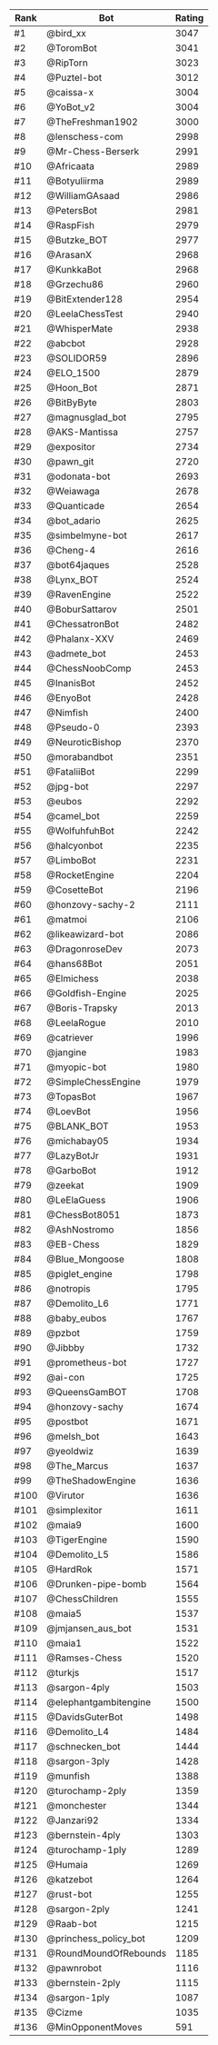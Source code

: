 Rank|Bot|Rating
---|---|---
#1|@bird_xx|3047
#2|@ToromBot|3041
#3|@RipTorn|3023
#4|@Puztel-bot|3012
#5|@caissa-x|3004
#6|@YoBot_v2|3004
#7|@TheFreshman1902|3000
#8|@lenschess-com|2998
#9|@Mr-Chess-Berserk|2991
#10|@Africaata|2989
#11|@Botyuliirma|2989
#12|@WilliamGAsaad|2986
#13|@PetersBot|2981
#14|@RaspFish|2979
#15|@Butzke_BOT|2977
#16|@ArasanX|2968
#17|@KunkkaBot|2968
#18|@Grzechu86|2960
#19|@BitExtender128|2954
#20|@LeelaChessTest|2940
#21|@WhisperMate|2938
#22|@abcbot|2928
#23|@SOLIDOR59|2896
#24|@ELO_1500|2879
#25|@Hoon_Bot|2871
#26|@BitByByte|2803
#27|@magnusglad_bot|2795
#28|@AKS-Mantissa|2757
#29|@expositor|2734
#30|@pawn_git|2720
#31|@odonata-bot|2693
#32|@Weiawaga|2678
#33|@Quanticade|2654
#34|@bot_adario|2625
#35|@simbelmyne-bot|2617
#36|@Cheng-4|2616
#37|@bot64jaques|2528
#38|@Lynx_BOT|2524
#39|@RavenEngine|2522
#40|@BoburSattarov|2501
#41|@ChessatronBot|2482
#42|@Phalanx-XXV|2469
#43|@admete_bot|2453
#44|@ChessNoobComp|2453
#45|@InanisBot|2452
#46|@EnyoBot|2428
#47|@Nimfish|2400
#48|@Pseudo-0|2393
#49|@NeuroticBishop|2370
#50|@morabandbot|2351
#51|@FataliiBot|2299
#52|@jpg-bot|2297
#53|@eubos|2292
#54|@camel_bot|2259
#55|@WolfuhfuhBot|2242
#56|@halcyonbot|2235
#57|@LimboBot|2231
#58|@RocketEngine|2204
#59|@CosetteBot|2196
#60|@honzovy-sachy-2|2111
#61|@matmoi|2106
#62|@likeawizard-bot|2086
#63|@DragonroseDev|2073
#64|@hans68Bot|2051
#65|@Elmichess|2038
#66|@Goldfish-Engine|2025
#67|@Boris-Trapsky|2013
#68|@LeelaRogue|2010
#69|@catriever|1996
#70|@jangine|1983
#71|@myopic-bot|1980
#72|@SimpleChessEngine|1979
#73|@TopasBot|1967
#74|@LoevBot|1956
#75|@BLANK_BOT|1953
#76|@michabay05|1934
#77|@LazyBotJr|1931
#78|@GarboBot|1912
#79|@zeekat|1909
#80|@LeElaGuess|1906
#81|@ChessBot8051|1873
#82|@AshNostromo|1856
#83|@EB-Chess|1829
#84|@Blue_Mongoose|1808
#85|@piglet_engine|1798
#86|@notropis|1795
#87|@Demolito_L6|1771
#88|@baby_eubos|1767
#89|@pzbot|1759
#90|@Jibbby|1732
#91|@prometheus-bot|1727
#92|@ai-con|1725
#93|@QueensGamBOT|1708
#94|@honzovy-sachy|1674
#95|@postbot|1671
#96|@melsh_bot|1643
#97|@yeoldwiz|1639
#98|@The_Marcus|1637
#99|@TheShadowEngine|1636
#100|@Virutor|1636
#101|@simplexitor|1611
#102|@maia9|1600
#103|@TigerEngine|1590
#104|@Demolito_L5|1586
#105|@HardRok|1571
#106|@Drunken-pipe-bomb|1564
#107|@ChessChildren|1555
#108|@maia5|1537
#109|@jmjansen_aus_bot|1531
#110|@maia1|1522
#111|@Ramses-Chess|1520
#112|@turkjs|1517
#113|@sargon-4ply|1503
#114|@elephantgambitengine|1500
#115|@DavidsGuterBot|1498
#116|@Demolito_L4|1484
#117|@schnecken_bot|1444
#118|@sargon-3ply|1428
#119|@munfish|1388
#120|@turochamp-2ply|1359
#121|@monchester|1344
#122|@Janzari92|1334
#123|@bernstein-4ply|1303
#124|@turochamp-1ply|1289
#125|@Humaia|1269
#126|@katzebot|1264
#127|@rust-bot|1255
#128|@sargon-2ply|1241
#129|@Raab-bot|1215
#130|@princhess_policy_bot|1209
#131|@RoundMoundOfRebounds|1185
#132|@pawnrobot|1116
#133|@bernstein-2ply|1115
#134|@sargon-1ply|1087
#135|@Cizme|1035
#136|@MinOpponentMoves|591
